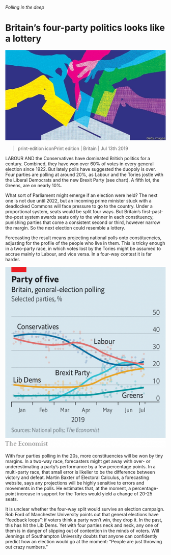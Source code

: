 ###### Polling in the deep

# Britain’s four-party politics looks like a lottery 

![image](images/20190713_BRP506.jpg) 

> print-edition iconPrint edition | Britain | Jul 13th 2019 

LABOUR AND the Conservatives have dominated British politics for a century. Combined, they have won over 60% of votes in every general election since 1922. But lately polls have suggested the duopoly is over. Four parties are polling at around 20%, as Labour and the Tories jostle with the Liberal Democrats and the new Brexit Party (see chart). A fifth lot, the Greens, are on nearly 10%. 

What sort of Parliament might emerge if an election were held? The next one is not due until 2022, but an incoming prime minister stuck with a deadlocked Commons will face pressure to go to the country. Under a proportional system, seats would be split four ways. But Britain’s first-past-the-post system awards seats only to the winner in each constituency, punishing parties that come a consistent second or third, however narrow the margin. So the next election could resemble a lottery. 

Forecasting the result means projecting national polls onto constituencies, adjusting for the profile of the people who live in them. This is tricky enough in a two-party race, in which votes lost by the Tories might be assumed to accrue mainly to Labour, and vice versa. In a four-way contest it is far harder. 

![image](images/20190713_BRC397_0.png) 

With four parties polling in the 20s, more constituencies will be won by tiny margins. In a two-way race, forecasters might get away with over- or underestimating a party’s performance by a few percentage points. In a multi-party race, that small error is likelier to be the difference between victory and defeat. Martin Baxter of Electoral Calculus, a forecasting website, says any projections will be highly sensitive to errors and movements in the polls. He estimates that, at the moment, a percentage-point increase in support for the Tories would yield a change of 20-25 seats. 

It is unclear whether the four-way split would survive an election campaign. Rob Ford of Manchester University points out that general elections have “feedback loops”: if voters think a party won’t win, they drop it. In the past, this has hit the Lib Dems. Yet with four parties neck and neck, any one of them is in danger of slipping out of contention in the minds of voters. Will Jennings of Southampton University doubts that anyone can confidently predict how an election would go at the moment: “People are just throwing out crazy numbers.” 

